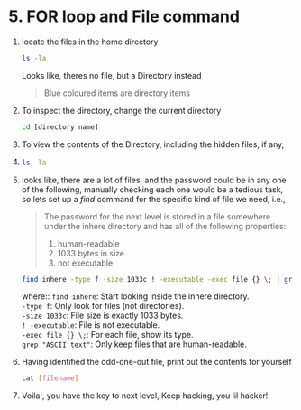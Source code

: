 # 5. FOR loop and File command

1. locate the files in the home directory
   ```bash
   ls -la
   ```
   Looks like, theres no file, but a Directory instead
   > Blue coloured items are directory items
2. To inspect the directory, change the current directory
   ```bash
   cd [directory name]
   ```
3. To view the contents of the Directory, including the hidden files, if any,
4. 
    ```bash
   ls -la
   ```
5. looks like, there are a lot of files, and the password could be in any one of the following, manually checking each one would be a tedious task, so lets set up a *find* command for the specific kind of file we need, i.e.,
   
   >The password for the next level is stored in a file somewhere under the inhere directory and has all of the following properties:   
   >1. human-readable   
   >2. 1033 bytes in size   
   >3. not executable

   ```bash
   find inhere -type f -size 1033c ! -executable -exec file {} \; | grep "ASCII text"
   ```
   where::
```find inhere```: Start looking inside the inhere directory.   
```-type f```: Only look for files (not directories).   
```-size 1033c```: File size is exactly 1033 bytes.   
```! -executable```: File is not executable.   
```-exec file {} \;```: For each file, show its type.   
```grep "ASCII text"```: Only keep files that are human-readable.
   
6. Having identified the odd-one-out file, print out the contents for yourself
   ```bash
   cat [filename]
   ```
7. Voila!, you have the key to next level, Keep hacking, you lil hacker!
